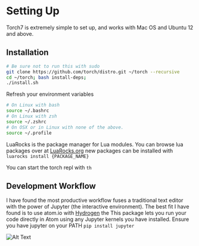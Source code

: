 # Setting Up

 Torch7 is extremely simple to set up, and works with Mac OS and Ubuntu 12 and above.

## Installation

```bash
# Be sure not to run this with sudo
git clone https://github.com/torch/distro.git ~/torch --recursive
cd ~/torch; bash install-deps;
./install.sh
```

Refresh your environment variables
```bash
# On Linux with bash
source ~/.bashrc
# On Linux with zsh
source ~/.zshrc
# On OSX or in Linux with none of the above.
source ~/.profile
```

LuaRocks is the package manager for Lua modules. You can browse lua packages over at [LuaRocks.org](https://luarocks.org/)
new packages can be installed with 
```luarocks install {PACKAGE_NAME}```

You can start the torch repl with ```th```

## Development Workflow

I have found the most productive workflow fuses a traditional text editor with the power of Jupyter (the interactive environment). The best fit I have found is to use atom.io with [Hydrogen](https://atom.io/packages/hydrogen) the This package lets you run your code directly in Atom using any Jupyter kernels you have installed. Ensure you have jupyter on your PATH  ```pip install jupyter``` 

![Alt Text](http://i.imgur.com/mBDF0Lu.gifv)
